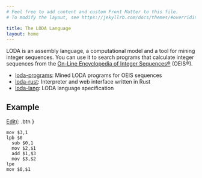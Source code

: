 ```yaml
---
# Feel free to add content and custom Front Matter to this file.
# To modify the layout, see https://jekyllrb.com/docs/themes/#overriding-theme-defaults

title: The LODA Language
layout: home
---
```


LODA is an assembly language, a computational model and a tool for mining integer sequences. You can use it to search programs that calculate integer sequences from the [On-Line Encyclopedia of Integer Sequences®](http://oeis.org/) (OEIS®).

* [loda-programs](https://github.com/loda-lang/loda-programs): Mined LODA programs for OEIS sequences
* [loda-rust](https://github.com/loda-lang/loda-rust): Interpreter and web interface written in Rust
* [loda-lang](https://github.com/loda-lang/loda-lang): LODA language specification

## Example

[Edit](edit/?oeis=45){: .btn }

```
mov $3,1
lpb $0
  sub $0,1
  mov $2,$1
  add $1,$3
  mov $3,$2
lpe
mov $0,$1
```


